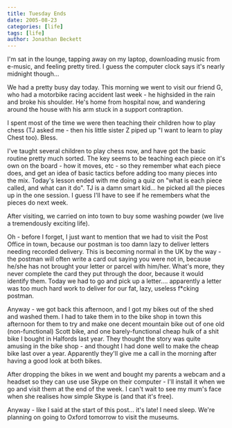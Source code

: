 ```yaml
---
title: Tuesday Ends
date: 2005-08-23
categories: [life]
tags: [life]
author: Jonathan Beckett
---
```


I'm sat in the lounge, tapping away on my laptop, downloading music from e-music, and feeling pretty tired. I guess the computer clock says it's nearly midnight though...

We had a pretty busy day today. This morning we went to visit our friend G, who had a motorbike racing accident last week - he highsided in the rain and broke his shoulder. He's home from hospital now, and wandering around the house with his arm stuck in a support contraption.

I spent most of the time we were then teaching their children how to play chess (TJ asked me - then his little sister Z piped up "I want to learn to play Chest too). Bless.

I've taught several children to play chess now, and have got the basic routine pretty much sorted. The key seems to be teaching each piece on it's own on the board - how it moves, etc - so they remember what each piece does, and get an idea of basic tactics before adding too many pieces into the mix. Today's lesson ended with me doing a quiz on "what is each piece called, and what can it do". TJ is a damn smart kid... he picked all the pieces up in the one session. I guess I'll have to see if he remembers what the pieces do next week.

After visiting, we carried on into town to buy some washing powder (we live a tremendously exciting life).

Oh - before I forget, I just want to mention that we had to visit the Post Office in town, because our postman is too damn lazy to deliver letters needing recorded delivery. This is becoming normal in the UK by the way - the postman will often write a card out saying you were not in, because he/she has not brought your letter or parcel with him/her. What's more, they never complete the card they put through the door, because it would identify them. Today we had to go and pick up a letter.... apparently a letter was too much hard work to deliver for our fat, lazy, useless f*cking postman.

Anyway - we got back this afternoon, and I got my bikes out of the shed and washed them. I had to take them in to the bike shop in town this afternoon for them to try and make one decent mountain bike out of one old (non-functional) Scott bike, and one barely-functional cheap hulk of a shit bike I bought in Halfords last year. They thought the story was quite amusing in the bike shop - and thought I had done well to make the cheap bike last over a year. Apparently they'll give me a call in the morning after having a good look at both bikes.

After dropping the bikes in we went and bought my parents a webcam and a headset so they can use use Skype on their computer - I'll install it when we go and visit them at the end of the week. I can't wait to see my mum's face when she realises how simple Skype is (and that it's free).

Anyway - like I said at the start of this post... it's late! I need sleep. We're planning on going to Oxford tomorrow to visit the museums.